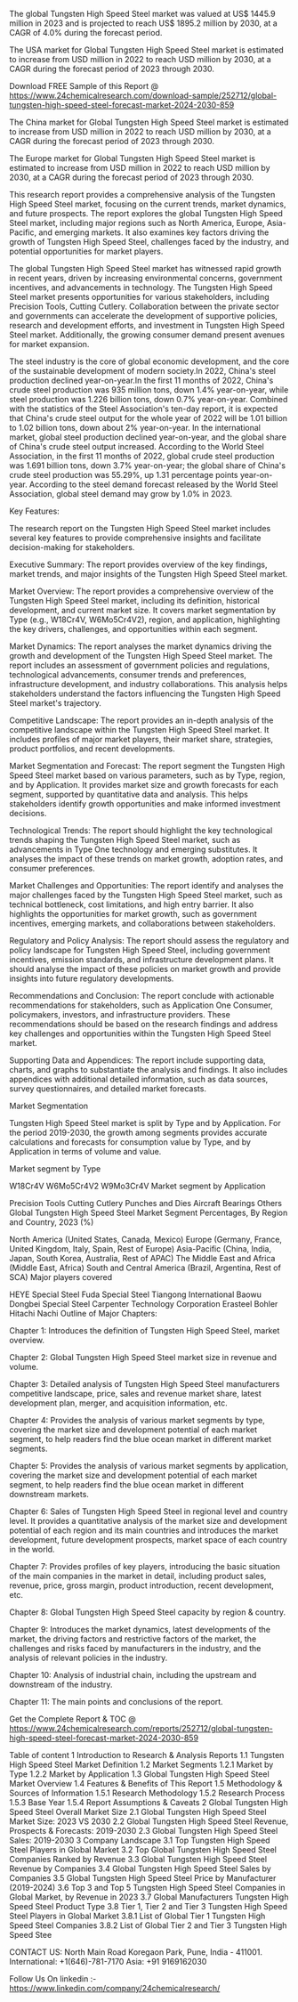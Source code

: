 The global Tungsten High Speed Steel market was valued at US$ 1445.9 million in 2023 and is projected to reach US$ 1895.2 million by 2030, at a CAGR of 4.0% during the forecast period.

The USA market for Global Tungsten High Speed Steel market is estimated to increase from USD million in 2022 to reach USD million by 2030, at a CAGR during the forecast period of 2023 through 2030.

Download FREE Sample of this Report @ https://www.24chemicalresearch.com/download-sample/252712/global-tungsten-high-speed-steel-forecast-market-2024-2030-859

The China market for Global Tungsten High Speed Steel market is estimated to increase from USD million in 2022 to reach USD million by 2030, at a CAGR during the forecast period of 2023 through 2030.

The Europe market for Global Tungsten High Speed Steel market is estimated to increase from USD million in 2022 to reach USD million by 2030, at a CAGR during the forecast period of 2023 through 2030.

This research report provides a comprehensive analysis of the Tungsten High Speed Steel market, focusing on the current trends, market dynamics, and future prospects. The report explores the global Tungsten High Speed Steel market, including major regions such as North America, Europe, Asia-Pacific, and emerging markets. It also examines key factors driving the growth of Tungsten High Speed Steel, challenges faced by the industry, and potential opportunities for market players.

The global Tungsten High Speed Steel market has witnessed rapid growth in recent years, driven by increasing environmental concerns, government incentives, and advancements in technology. The Tungsten High Speed Steel market presents opportunities for various stakeholders, including Precision Tools, Cutting Cutlery. Collaboration between the private sector and governments can accelerate the development of supportive policies, research and development efforts, and investment in Tungsten High Speed Steel market. Additionally, the growing consumer demand present avenues for market expansion.

The steel industry is the core of global economic development, and the core of the sustainable development of modern society.In 2022, China's steel production declined year-on-year.In the first 11 months of 2022, China's crude steel production was 935 million tons, down 1.4% year-on-year, while steel production was 1.226 billion tons, down 0.7% year-on-year. Combined with the statistics of the Steel Association's ten-day report, it is expected that China's crude steel output for the whole year of 2022 will be 1.01 billion to 1.02 billion tons, down about 2% year-on-year. In the international market, global steel production declined year-on-year, and the global share of China's crude steel output increased. According to the World Steel Association, in the first 11 months of 2022, global crude steel production was 1.691 billion tons, down 3.7% year-on-year; the global share of China's crude steel production was 55.29%, up 1.31 percentage points year-on-year. According to the steel demand forecast released by the World Steel Association, global steel demand may grow by 1.0% in 2023.

Key Features:

The research report on the Tungsten High Speed Steel market includes several key features to provide comprehensive insights and facilitate decision-making for stakeholders.

Executive Summary: The report provides overview of the key findings, market trends, and major insights of the Tungsten High Speed Steel market.

Market Overview: The report provides a comprehensive overview of the Tungsten High Speed Steel market, including its definition, historical development, and current market size. It covers market segmentation by Type (e.g., W18Cr4V, W6Mo5Cr4V2), region, and application, highlighting the key drivers, challenges, and opportunities within each segment.

Market Dynamics: The report analyses the market dynamics driving the growth and development of the Tungsten High Speed Steel market. The report includes an assessment of government policies and regulations, technological advancements, consumer trends and preferences, infrastructure development, and industry collaborations. This analysis helps stakeholders understand the factors influencing the Tungsten High Speed Steel market's trajectory.

Competitive Landscape: The report provides an in-depth analysis of the competitive landscape within the Tungsten High Speed Steel market. It includes profiles of major market players, their market share, strategies, product portfolios, and recent developments.

Market Segmentation and Forecast: The report segment the Tungsten High Speed Steel market based on various parameters, such as by Type, region, and by Application. It provides market size and growth forecasts for each segment, supported by quantitative data and analysis. This helps stakeholders identify growth opportunities and make informed investment decisions.

Technological Trends: The report should highlight the key technological trends shaping the Tungsten High Speed Steel market, such as advancements in Type One technology and emerging substitutes. It analyses the impact of these trends on market growth, adoption rates, and consumer preferences.

Market Challenges and Opportunities: The report identify and analyses the major challenges faced by the Tungsten High Speed Steel market, such as technical bottleneck, cost limitations, and high entry barrier. It also highlights the opportunities for market growth, such as government incentives, emerging markets, and collaborations between stakeholders.

Regulatory and Policy Analysis: The report should assess the regulatory and policy landscape for Tungsten High Speed Steel, including government incentives, emission standards, and infrastructure development plans. It should analyse the impact of these policies on market growth and provide insights into future regulatory developments.

Recommendations and Conclusion: The report conclude with actionable recommendations for stakeholders, such as Application One Consumer, policymakers, investors, and infrastructure providers. These recommendations should be based on the research findings and address key challenges and opportunities within the Tungsten High Speed Steel market.

Supporting Data and Appendices: The report include supporting data, charts, and graphs to substantiate the analysis and findings. It also includes appendices with additional detailed information, such as data sources, survey questionnaires, and detailed market forecasts.

Market Segmentation

Tungsten High Speed Steel market is split by Type and by Application. For the period 2019-2030, the growth among segments provides accurate calculations and forecasts for consumption value by Type, and by Application in terms of volume and value.

Market segment by Type

W18Cr4V
W6Mo5Cr4V2
W9Mo3Cr4V
Market segment by Application

Precision Tools
Cutting Cutlery
Punches and Dies
Aircraft Bearings
Others
Global Tungsten High Speed Steel Market Segment Percentages, By Region and Country, 2023 (%)

North America (United States, Canada, Mexico)
Europe (Germany, France, United Kingdom, Italy, Spain, Rest of Europe)
Asia-Pacific (China, India, Japan, South Korea, Australia, Rest of APAC)
The Middle East and Africa (Middle East, Africa)
South and Central America (Brazil, Argentina, Rest of SCA)
Major players covered

HEYE Special Steel
Fuda Special Steel
Tiangong International
Baowu
Dongbei Special Steel
Carpenter Technology Corporation
Erasteel
Bohler
Hitachi
Nachi
Outline of Major Chapters:

Chapter 1: Introduces the definition of Tungsten High Speed Steel, market overview.

Chapter 2: Global Tungsten High Speed Steel market size in revenue and volume.

Chapter 3: Detailed analysis of Tungsten High Speed Steel manufacturers competitive landscape, price, sales and revenue market share, latest development plan, merger, and acquisition information, etc.

Chapter 4: Provides the analysis of various market segments by type, covering the market size and development potential of each market segment, to help readers find the blue ocean market in different market segments.

Chapter 5: Provides the analysis of various market segments by application, covering the market size and development potential of each market segment, to help readers find the blue ocean market in different downstream markets.

Chapter 6: Sales of Tungsten High Speed Steel in regional level and country level. It provides a quantitative analysis of the market size and development potential of each region and its main countries and introduces the market development, future development prospects, market space of each country in the world.

Chapter 7: Provides profiles of key players, introducing the basic situation of the main companies in the market in detail, including product sales, revenue, price, gross margin, product introduction, recent development, etc.

Chapter 8: Global Tungsten High Speed Steel capacity by region & country.

Chapter 9: Introduces the market dynamics, latest developments of the market, the driving factors and restrictive factors of the market, the challenges and risks faced by manufacturers in the industry, and the analysis of relevant policies in the industry.

Chapter 10: Analysis of industrial chain, including the upstream and downstream of the industry.

Chapter 11: The main points and conclusions of the report.

Get the Complete Report & TOC @ https://www.24chemicalresearch.com/reports/252712/global-tungsten-high-speed-steel-forecast-market-2024-2030-859

Table of content
1 Introduction to Research & Analysis Reports
1.1 Tungsten High Speed Steel Market Definition
1.2 Market Segments
1.2.1 Market by Type
1.2.2 Market by Application
1.3 Global Tungsten High Speed Steel Market Overview
1.4 Features & Benefits of This Report
1.5 Methodology & Sources of Information
1.5.1 Research Methodology
1.5.2 Research Process
1.5.3 Base Year
1.5.4 Report Assumptions & Caveats
2 Global Tungsten High Speed Steel Overall Market Size
2.1 Global Tungsten High Speed Steel Market Size: 2023 VS 2030
2.2 Global Tungsten High Speed Steel Revenue, Prospects & Forecasts: 2019-2030
2.3 Global Tungsten High Speed Steel Sales: 2019-2030
3 Company Landscape
3.1 Top Tungsten High Speed Steel Players in Global Market
3.2 Top Global Tungsten High Speed Steel Companies Ranked by Revenue
3.3 Global Tungsten High Speed Steel Revenue by Companies
3.4 Global Tungsten High Speed Steel Sales by Companies
3.5 Global Tungsten High Speed Steel Price by Manufacturer (2019-2024)
3.6 Top 3 and Top 5 Tungsten High Speed Steel Companies in Global Market, by Revenue in 2023
3.7 Global Manufacturers Tungsten High Speed Steel Product Type
3.8 Tier 1, Tier 2 and Tier 3 Tungsten High Speed Steel Players in Global Market
3.8.1 List of Global Tier 1 Tungsten High Speed Steel Companies
3.8.2 List of Global Tier 2 and Tier 3 Tungsten High Speed Stee

CONTACT US:
North Main Road Koregaon Park, Pune, India - 411001.
International: +1(646)-781-7170
Asia: +91 9169162030

Follow Us On linkedin :- https://www.linkedin.com/company/24chemicalresearch/
